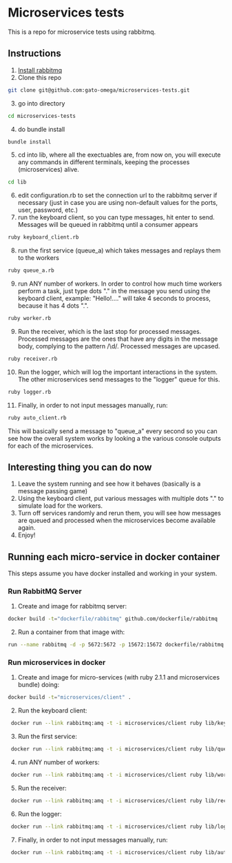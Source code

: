 # Microservices tests

This is a repo for microservice tests using rabbitmq.

## Instructions

1. [Install rabbitmq](https://www.rabbitmq.com/download.html)
2. Clone this repo
```bash
git clone git@github.com:gato-omega/microservices-tests.git
```
3. go into directory
```bash
cd microservices-tests
```
4. do bundle install
```bash
bundle install
```
5. cd into lib, where all the exectuables are, from now on, you will execute any commands in different terminals, keeping the processes (microservices) alive.
```bash
cd lib
```
6. edit configuration.rb to set the connection url to the rabbitmq server if necessary (just in case you are using non-default values for the ports, user, password, etc.)
7. run the keyboard client, so you can type messages, hit enter to send. Messages will be
   queued in rabbitmq until a consumer appears
```bash
ruby keyboard_client.rb
```
8. run the first service (queue_a) which takes messages and replays them to the workers
```bash
ruby queue_a.rb
```
9. run ANY number of workers. In order to control how much time workers perform a task, just type dots "." in the message you send using the keyboard client, example: "Hello!...." will take 4 seconds to process, because it has 4 dots ".".
```bash
ruby worker.rb
```
9. Run the receiver, which is the last stop for processed messages. Processed messages are the ones that have any digits in the message body, complying to the pattern /\d/. Processed messages are upcased.
```bash
ruby receiver.rb
```
10. Run the logger, which will log the important interactions in the system. The other microservices send messages to the "logger" queue for this.
```bash
ruby logger.rb
```
11. Finally, in order to not input messages manually, run:
```bash
ruby auto_client.rb
```
  This will basically send a message to "queue_a" every second so you can see how the overall system works by looking a the various console outputs for each of the microservices.


## Interesting thing you can do now

  1. Leave the system running and see how it behaves (basically is a message passing game)
  2. Using the keyboard client, put various messages with multiple dots "." to simulate load for the workers.
  3. Turn off services randomly and rerun them, you will see how messages are queued and processed when the microservices become available again.
  4. Enjoy!


## Running each micro-service in docker container

This steps assume you have docker installed and working in your system.

### Run RabbitMQ Server

1. Create and image for rabbitmq server:
```bash
docker build -t="dockerfile/rabbitmq" github.com/dockerfile/rabbitmq
```
2. Run a container from that image with:
```bash
run --name rabbitmq -d -p 5672:5672 -p 15672:15672 dockerfile/rabbitmq
```

### Run microservices in docker

1. Create and image for micro-services (with ruby 2.1.1 and microservices bundle) doing:
```bash
docker build -t="microservices/client" .
```
2. Run the keyboard client:
```bash
 docker run --link rabbitmq:amq -t -i microservices/client ruby lib/keyboard_client.rb
```
3. Run the first service:
```bash
 docker run --link rabbitmq:amq -t -i microservices/client ruby lib/queue_a.rb
```
4. run ANY number of workers:
```bash
 docker run --link rabbitmq:amq -t -i microservices/client ruby lib/worker.rb
```
5. Run the receiver:
```bash
 docker run --link rabbitmq:amq -t -i microservices/client ruby lib/receiver.rb
```
6. Run the logger:
```bash
 docker run --link rabbitmq:amq -t -i microservices/client ruby lib/logger.rb
```
7. Finally, in order to not input messages manually, run:
```bash
 docker run --link rabbitmq:amq -t -i microservices/client ruby lib/auto_client.rb
```
